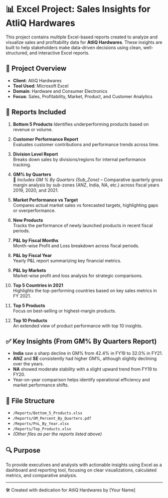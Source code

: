  # 📊 Excel Project: Sales Insights for AtliQ Hardwares

This project contains multiple Excel-based reports created to analyze and visualize sales and profitability data for **AtliQ Hardwares**. These insights are built to help stakeholders make data-driven decisions using clean, well-structured, and interactive Excel reports.

## 🏢 Project Overview

- **Client**: AtliQ Hardwares
- **Tool Used**: Microsoft Excel
- **Domain**: Hardware and Consumer Electronics
- **Focus**: Sales, Profitability, Market, Product, and Customer Analytics

## 📌 Reports Included

1. **Bottom 5 Products** 
   Identifies underperforming products based on revenue or volume.

2. **Customer Performance Report**  
   Evaluates customer contributions and performance trends across time.

3. **Division Level Report**  
   Breaks down sales by divisions/regions for internal performance tracking.

4. **GM% by Quarters**  
   📄 *Includes GM % By Quarters (Sub_Zone)* – Comparative quarterly gross margin analysis by sub-zones (ANZ, India, NA, etc.) across fiscal years 2019, 2020, and 2021.

5. **Market Performance vs Target**  
   Compares actual market sales vs forecasted targets, highlighting gaps or overperformance.

6. **New Products**  
   Tracks the performance of newly launched products in recent fiscal periods.

7. **P&L by Fiscal Months**  
   Month-wise Profit and Loss breakdown across fiscal periods.

8. **P&L by Fiscal Year**  
   Yearly P&L report summarizing key financial metrics.

9. **P&L by Markets**  
   Market-wise profit and loss analysis for strategic comparisons.

10. **Top 5 Countries in 2021**  
   Highlights the top-performing countries based on key sales metrics in FY 2021.

11. **Top 5 Products**  
   Focus on best-selling or highest-margin products.

12. **Top 10 Products**  
   An extended view of product performance with top 10 insights.

## ✅ Key Insights (From GM% By Quarters Report)

- **India** saw a sharp decline in GM% from 42.4% in FY19 to 32.0% in FY21.
- **ANZ** and **SE** consistently had higher GM%, although slightly declining over the years.
- **NA** showed moderate stability with a slight upward trend from FY19 to FY20.
- Year-on-year comparison helps identify operational efficiency and market performance shifts.

## 📁 File Structure

- `/Reports/Bottom_5_Products.xlsx`
- `/Reports/GM_Percent_By_Quarters.pdf`
- `/Reports/PnL_By_Year.xlsx`
- `/Reports/Top_Products.xlsx`
- *(Other files as per the reports listed above)*

## 🔍 Purpose

To provide executives and analysts with actionable insights using Excel as a dashboard and reporting tool, focusing on clear visualizations, calculated metrics, and comparative analysis.

---

🛠 Created with dedication for AtliQ Hardwares by [Your Name]
